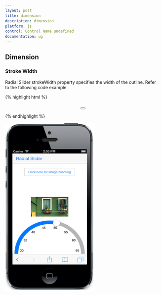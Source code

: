 ```yaml
---
layout: post
title: dimension
description: dimension
platform: js
control: Control Name undefined
documentation: ug
---
```


## Dimension

### Stroke Width

Radial Slider strokeWidth property specifies the width of the outline. Refer to the following code example.

{% highlight html %}

<div class="radialslider default control">
        <div style="text-align: center">
            <button id="targetButton" data-role="ejmbutton" data-ej-touchend="radialslideropen" data-ej-text="Click here for image zooming"></button>
        </div>
    </div>
    <div id="defaultradialslider" data-role="ejmradialslider" data-ej-strokewidth="15" data-ej-autoopen="false" data-ej-position="bottomcenter" data-ej-change="sliderchange" data-ej-slide="sliderchange" data-ej-radius="150" data-ej-ticks="[30,35,40,45,50,55,60,65]" data-ej-value="50"></div>
    <div id="imagezoom">
    </div>


{% endhighlight %}

![](dimension_images\stroke-width_img1.png)

